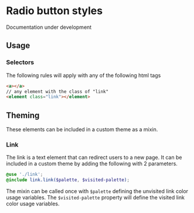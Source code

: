 # Radio button styles

Documentation under development

## Usage

### Selectors

The following rules will apply with any of the following html tags

```html
<a></a>
// any element with the class of "link"
<element class="link"></element>
```

## Theming

These elements can be included in a custom theme as a mixin.

### Link

The link is a text element that can redirect users to a new page. It can be included in a custom theme by adding the following with 2 parameters.

```scss
@use './link';
@include link.link($palette, $visited-palette);
```

The mixin can be called once with `$palette` defining the unvisited link color usage variables. The `$visited-palette` property will define the visited link color usage variables.